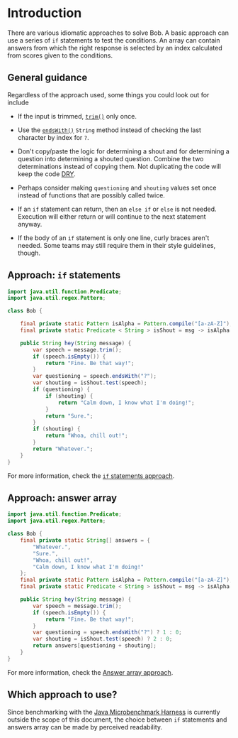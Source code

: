 # Introduction

There are various idiomatic approaches to solve Bob.
A basic approach can use a series of `if` statements to test the conditions.
An array can contain answers from which the right response is selected by an index calculated from scores given to the conditions.

## General guidance

Regardless of the approach used, some things you could look out for include

- If the input is trimmed, [`trim()`][trim] only once.

- Use the [`endsWith()`][endswith] `String` method instead of checking the last character by index for `?`.

- Don't copy/paste the logic for determining a shout and for determining a question into determining a shouted question.
  Combine the two determinations instead of copying them.
  Not duplicating the code will keep the code [DRY][dry].

- Perhaps consider making `questioning` and `shouting` values set once instead of functions that are possibly called twice.

- If an `if` statement can return, then an `else if` or `else` is not needed.
  Execution will either return or will continue to the next statement anyway.

- If the body of an `if` statement is only one line, curly braces aren't needed.
  Some teams may still require them in their style guidelines, though.

## Approach: `if` statements

```java
import java.util.function.Predicate;
import java.util.regex.Pattern;

class Bob {

    final private static Pattern isAlpha = Pattern.compile("[a-zA-Z]");
    final private static Predicate < String > isShout = msg -> isAlpha.matcher(msg).find() && msg == msg.toUpperCase();

    public String hey(String message) {
        var speech = message.trim();
        if (speech.isEmpty()) {
            return "Fine. Be that way!";
        }
        var questioning = speech.endsWith("?");
        var shouting = isShout.test(speech);
        if (questioning) {
            if (shouting) {
                return "Calm down, I know what I'm doing!";
            }
            return "Sure.";
        }
        if (shouting) {
            return "Whoa, chill out!";
        }
        return "Whatever.";
    }
}
```

For more information, check the [`if` statements approach][approach-if].

## Approach: answer array

```java
import java.util.function.Predicate;
import java.util.regex.Pattern;

class Bob {
    final private static String[] answers = {
        "Whatever.",
        "Sure.",
        "Whoa, chill out!",
        "Calm down, I know what I'm doing!"
    };
    final private static Pattern isAlpha = Pattern.compile("[a-zA-Z]");
    final private static Predicate < String > isShout = msg -> isAlpha.matcher(msg).find() && msg == msg.toUpperCase();

    public String hey(String message) {
        var speech = message.trim();
        if (speech.isEmpty()) {
            return "Fine. Be that way!";
        }
        var questioning = speech.endsWith("?") ? 1 : 0;
        var shouting = isShout.test(speech) ? 2 : 0;
        return answers[questioning + shouting];
    }
}
```

For more information, check the [Answer array approach][approach-answer-array].

## Which approach to use?

Since benchmarking with the [Java Microbenchmark Harness][jmh] is currently outside the scope of this document,
the choice between `if` statements and answers array can be made by perceived readability.

[trim]: https://docs.oracle.com/javase/7/docs/api/java/lang/String.html#trim()
[endswith]: https://docs.oracle.com/javase/7/docs/api/java/lang/String.html#endsWith(java.lang.String)
[dry]: https://en.wikipedia.org/wiki/Don%27t_repeat_yourself
[approach-if]: https://exercism.org/tracks/java/exercises/bob/approaches/if-statements
[approach-answer-array]: https://exercism.org/tracks/java/exercises/bob/approaches/answer-array
[jmh]: https://github.com/openjdk/jmh
